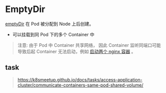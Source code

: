 # EmptyDir

[emptyDir](https://kubernetes.io/docs/concepts/storage/volumes/#emptydir) 在 Pod 被分配到 Node 上后创建。
+ 可以挂载到同 Pod 下的多个 Container 中

> 注意: 由于 Pod 中 Container 共享网络， 因此 Container 监听同端口可能导致后起 Container 无法启动，例如 [启动两个 nginx 容器](dep-nginx-emptydir.yaml) 。


## task

> https://k8smeetup.github.io/docs/tasks/access-application-cluster/communicate-containers-same-pod-shared-volume/


